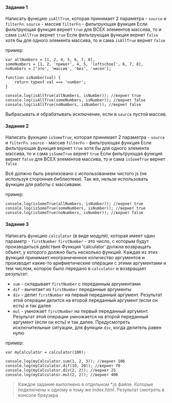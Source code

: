 #### Задание 1
Написать функцию `isAllTrue`, которая принимает 2 параметра - `source` и `filterFn`.
`source` - массив
`filterFn` - фильтрующая функция
Если фильтрующая функция вернет `true` для ВСЕХ элементов массива, то и сама `isAllTrue` вернет `true`
Если фильтрующая функция вернет `false` хотя бы для одного элемента массива, то и сама `isAllTrue` вернет `false`

пример:

```
var allNumbers = [1, 2, 4, 5, 6, 7, 8],
someNumbers = [1, 2, 'привет', 4, 5, 'loftschool', 6, 7, 8],
noNumbers = ['это', 'массив', 'без', 'чисел'];
```

```
function isNumber(val) {
    return typeof val === 'number';
}
```

```
console.log(isAllTrue(allNumbers, isNumber)); //вернет true
console.log(isAllTrue(someNumbers, isNumber)); //вернет false
console.log(isAllTrue(noNumbers, isNumber)); //вернет false
```
Выбрасывать и обрабатывать исключение, если в `source` пустой массив.

#### Задание 2
Написать фукнцию `isSomeTrue`, которая принимает 2 параметра - `source` и `filterFn`.
`source` - массив
`filterFn` - фильтрующая функция
Если фильтрующая функция вернет `true` хотя бы для одного элемента массива, то и сама `isSomeTrue` вернет `true`
Если фильтрующая функция вернет `false` для ВСЕХ элементов массива, то и сама `isSomeTrue` вернет `false`

Всё должно быть реализовано с использованием чистого js (не используя сторонние библиотеки).
Так же, нельзя использовать функции для работы с массивами.

пример:
```
console.log(isSomeTrue(allNumbers, isNumber)); //вернет true
console.log(isSomeTrue(someNumbers, isNumber)); //вернет true
console.log(isSomeTrue(noNumbers, isNumber)); //вернет false
```

#### Задание 3
Написать функцию `calculator` (в виде модуля), которая имеет один параметр - `firstNumber`
`firstNumber` - это число, с которым будут производиться действия
Функция 'calculator' должна возвращать объект, у которого должно быть несколько функций.
Каждая из этих функций принимает неограниченное количество аргументов и производит какие-то арифметические операции с этими аргументами и тем числом, которое было передано в `calculator` и возвращает результат:
- `sum` - складывает `firstNumber` с переданным аргументами
- `dif` - вычитает из `firstNumber` переданные аргументы
- `div` - делит `firstNumber` на первый переданный аргумент. Результат этой операции делится на второй переданный аргумент (если он есть) и так далее
- `mul` - умножает `firstNumber` на первый переданный аргумент. Результат этой операции умножается на второй переданный аргумент (если он есть) и так далее.
Предусмотреть исключительные ситуации, для функции `div`, когда делитель равен нулю

пример:
```
var myCalculator = calculator(100);

console.log(myCalculator.sum(1, 2, 3)); //вернет 106
console.log(myCalculator.dif(10, 20)); //вернет 70
console.log(myCalculator.div(2, 2)); //вернет 25
console.log(myCalculator.mul(2, 2)); //вернет 400
```

> Каждое задание выполнено в отдельном *.js файле.
> Которые подключены к одному и тому же index.html.
> Результат смотреть в консоле браузера

